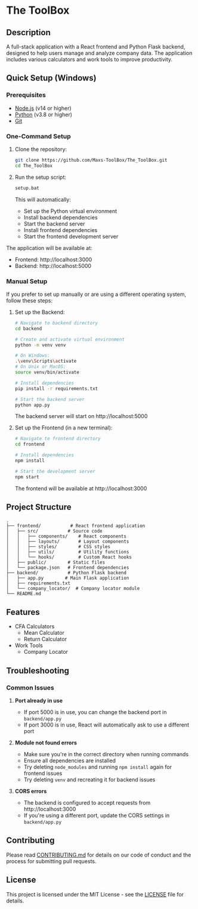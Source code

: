 # The ToolBox

## Description

A full-stack application with a React frontend and Python Flask backend, designed to help users manage and analyze company data. The application includes various calculators and work tools to improve productivity.

## Quick Setup (Windows)

### Prerequisites

- [Node.js](https://nodejs.org/) (v14 or higher)
- [Python](https://www.python.org/) (v3.8 or higher)
- [Git](https://git-scm.com/)

### One-Command Setup

1. Clone the repository:

   ```bash
   git clone https://github.com/Maxs-ToolBox/The_ToolBox.git
   cd The_ToolBox
   ```

2. Run the setup script:

   ```bash
   setup.bat
   ```

   This will automatically:

   - Set up the Python virtual environment
   - Install backend dependencies
   - Start the backend server
   - Install frontend dependencies
   - Start the frontend development server

The application will be available at:

- Frontend: http://localhost:3000
- Backend: http://localhost:5000

### Manual Setup

If you prefer to set up manually or are using a different operating system, follow these steps:

1. Set up the Backend:

   ```bash
   # Navigate to backend directory
   cd backend

   # Create and activate virtual environment
   python -m venv venv

   # On Windows:
   .\venv\Scripts\activate
   # On Unix or MacOS:
   source venv/bin/activate

   # Install dependencies
   pip install -r requirements.txt

   # Start the backend server
   python app.py
   ```

   The backend server will start on http://localhost:5000

2. Set up the Frontend (in a new terminal):

   ```bash
   # Navigate to frontend directory
   cd frontend

   # Install dependencies
   npm install

   # Start the development server
   npm start
   ```

   The frontend will be available at http://localhost:3000

## Project Structure

```
.
├── frontend/           # React frontend application
│   ├── src/           # Source code
│   │   ├── components/    # React components
│   │   ├── layouts/       # Layout components
│   │   ├── styles/        # CSS styles
│   │   ├── utils/         # Utility functions
│   │   └── hooks/         # Custom React hooks
│   ├── public/        # Static files
│   └── package.json   # Frontend dependencies
├── backend/           # Python Flask backend
│   ├── app.py        # Main Flask application
│   ├── requirements.txt
│   └── company_locator/  # Company locator module
└── README.md
```

## Features

- CFA Calculators
  - Mean Calculator
  - Return Calculator
- Work Tools
  - Company Locator

## Troubleshooting

### Common Issues

1. **Port already in use**

   - If port 5000 is in use, you can change the backend port in `backend/app.py`
   - If port 3000 is in use, React will automatically ask to use a different port

2. **Module not found errors**

   - Make sure you're in the correct directory when running commands
   - Ensure all dependencies are installed
   - Try deleting `node_modules` and running `npm install` again for frontend issues
   - Try deleting `venv` and recreating it for backend issues

3. **CORS errors**
   - The backend is configured to accept requests from http://localhost:3000
   - If you're using a different port, update the CORS settings in `backend/app.py`

## Contributing

Please read [CONTRIBUTING.md](CONTRIBUTING.md) for details on our code of conduct and the process for submitting pull requests.

## License

This project is licensed under the MIT License - see the [LICENSE](LICENSE) file for details.
